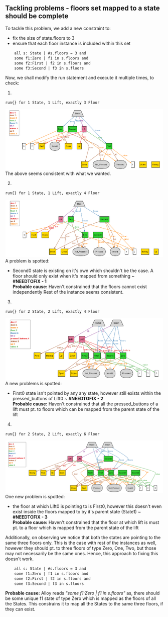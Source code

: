 ## Tackling problems - floors set mapped to a state should be complete

To tackle this problem, we add a new constraint to:
- fix the size of state.floors to 3
- ensure that each floor instance is included within this set
```
    all s: State | #s.floors = 3 and
    some f1:Zero | f1 in s.floors and
    some f2:First | f2 in s.floors and
    some f3:Second | f3 in s.floors
```
Now, we shall modify the run statement and execute it multiple times, to check:

1. <p>
```
run{} for 1 State, 1 Lift, exactly 3 Floor
```
![Alloy Output](8_Ordering_Lift_1.png) <br>
The above seems consistent with what we wanted. </p>

2. <p>
```
run{} for 1 State, 1 Lift, exactly 4 Floor
```
![Alloy Output](8_Ordering_Lift_2.png) <br>
A problem is spotted:
- Second0 state is existing on it's own which shouldn't be the case. A floor should only exist when it's mapped from something  ~ **#NEEDTOFIX - 1**<br> 
**Probable cause:** Haven't constrained that the floors cannot exist independently
Rest of the instance seems consistent. </p>

3. <p>
```
run{} for 2 State, 2 Lift, exactly 4 Floor
```
![Alloy Output](8_Ordering_Lift_3.png) <br>
A new problems is spotted:
- First0 state isn't pointed by any any state, however still exists within the pressed_buttons of Lift0 ~ **#NEEDTOFIX - 2**<br>
**Probable cause:** Haven't constrained that all the pressed_buttons of a lift must pt. to floors which can be mapped from the parent state of the lift
</p> 

4. <p>
```
run{} for 2 State, 2 Lift, exactly 6 Floor
```
![Alloy Output](8_Ordering_Lift_4.png) <br>
One new problem is spotted:
- the floor at which Lift0 is pointing to is First0, however this doesn't even exist inside the floors mapped to by it's parent state (State1) ~ **#NEEDTOFIX - 3**<br>
**Probable cause:** Haven't constrained that the floor at which lift is must pt. to a floor which is mapped from the parent state of the lift
</p> 

Additionally, on observing we notice that both the states are pointing to the same three floors only. This is the case with rest of the instances as well, however they should pt. to three floors of type Zero, One, Two, but those may not necessarily be the same ones.
Hence, this approach to fixing this doesn't work.
```
    all s: State | #s.floors = 3 and
    some f1:Zero | f1 in s.floors and
    some f2:First | f2 in s.floors and
    some f3:Second | f3 in s.floors
```
**Probable cause:** Alloy reads _"some f1:Zero | f1 in s.floors"_ as, there should be some unique f1 state of type Zero which is mapped as the floors of all the States. This constrains it to map all the States to the same three floors, if they can exist.

